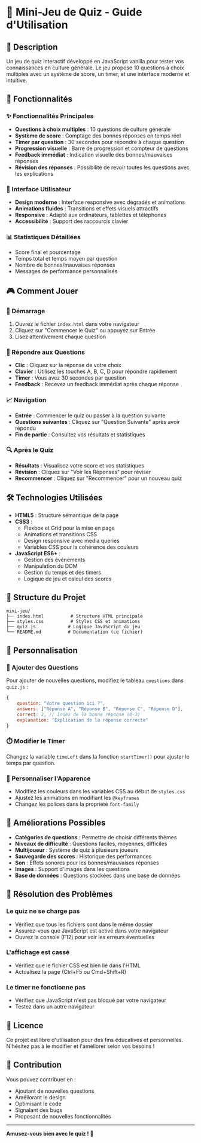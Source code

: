 # 🧠 Mini-Jeu de Quiz - Guide d'Utilisation

## 📖 Description

Un jeu de quiz interactif développé en JavaScript vanilla pour tester vos connaissances en culture générale. Le jeu propose 10 questions à choix multiples avec un système de score, un timer, et une interface moderne et intuitive.

## 🎯 Fonctionnalités

### ✨ Fonctionnalités Principales

- **Questions à choix multiples** : 10 questions de culture générale
- **Système de score** : Comptage des bonnes réponses en temps réel
- **Timer par question** : 30 secondes pour répondre à chaque question
- **Progression visuelle** : Barre de progression et compteur de questions
- **Feedback immédiat** : Indication visuelle des bonnes/mauvaises réponses
- **Révision des réponses** : Possibilité de revoir toutes les questions avec les explications

### 🎨 Interface Utilisateur

- **Design moderne** : Interface responsive avec dégradés et animations
- **Animations fluides** : Transitions et effets visuels attractifs
- **Responsive** : Adapté aux ordinateurs, tablettes et téléphones
- **Accessibilité** : Support des raccourcis clavier

### 📊 Statistiques Détaillées

- Score final et pourcentage
- Temps total et temps moyen par question
- Nombre de bonnes/mauvaises réponses
- Messages de performance personnalisés

## 🎮 Comment Jouer

### 🚀 Démarrage

1. Ouvrez le fichier `index.html` dans votre navigateur
2. Cliquez sur "Commencer le Quiz" ou appuyez sur Entrée
3. Lisez attentivement chaque question

### 🎯 Répondre aux Questions

- **Clic** : Cliquez sur la réponse de votre choix
- **Clavier** : Utilisez les touches A, B, C, D pour répondre rapidement
- **Timer** : Vous avez 30 secondes par question
- **Feedback** : Recevez un feedback immédiat après chaque réponse

### 📈 Navigation

- **Entrée** : Commencer le quiz ou passer à la question suivante
- **Questions suivantes** : Cliquez sur "Question Suivante" après avoir répondu
- **Fin de partie** : Consultez vos résultats et statistiques

### 🔍 Après le Quiz

- **Résultats** : Visualisez votre score et vos statistiques
- **Révision** : Cliquez sur "Voir les Réponses" pour réviser
- **Recommencer** : Cliquez sur "Recommencer" pour un nouveau quiz

## 🛠️ Technologies Utilisées

- **HTML5** : Structure sémantique de la page
- **CSS3** :
  - Flexbox et Grid pour la mise en page
  - Animations et transitions CSS
  - Design responsive avec media queries
  - Variables CSS pour la cohérence des couleurs
- **JavaScript ES6+** :
  - Gestion des événements
  - Manipulation du DOM
  - Gestion du temps et des timers
  - Logique de jeu et calcul des scores

## 📁 Structure du Projet

```
mini-jeu/
├── index.html          # Structure HTML principale
├── styles.css          # Styles CSS et animations
├── quiz.js            # Logique JavaScript du jeu
└── README.md          # Documentation (ce fichier)
```

## 🎨 Personnalisation

### 🔧 Ajouter des Questions

Pour ajouter de nouvelles questions, modifiez le tableau `questions` dans `quiz.js` :

```javascript
{
    question: "Votre question ici ?",
    answers: ["Réponse A", "Réponse B", "Réponse C", "Réponse D"],
    correct: 2, // Index de la bonne réponse (0-3)
    explanation: "Explication de la réponse correcte"
}
```

### ⏱️ Modifier le Timer

Changez la variable `timeLeft` dans la fonction `startTimer()` pour ajuster le temps par question.

### 🎨 Personnaliser l'Apparence

- Modifiez les couleurs dans les variables CSS au début de `styles.css`
- Ajustez les animations en modifiant les `@keyframes`
- Changez les polices dans la propriété `font-family`

## 🎯 Améliorations Possibles

- **Catégories de questions** : Permettre de choisir différents thèmes
- **Niveaux de difficulté** : Questions faciles, moyennes, difficiles
- **Multijoueur** : Système de quiz à plusieurs joueurs
- **Sauvegarde des scores** : Historique des performances
- **Son** : Effets sonores pour les bonnes/mauvaises réponses
- **Images** : Support d'images dans les questions
- **Base de données** : Questions stockées dans une base de données

## 🐛 Résolution des Problèmes

### Le quiz ne se charge pas

- Vérifiez que tous les fichiers sont dans le même dossier
- Assurez-vous que JavaScript est activé dans votre navigateur
- Ouvrez la console (F12) pour voir les erreurs éventuelles

### L'affichage est cassé

- Vérifiez que le fichier CSS est bien lié dans l'HTML
- Actualisez la page (Ctrl+F5 ou Cmd+Shift+R)

### Le timer ne fonctionne pas

- Vérifiez que JavaScript n'est pas bloqué par votre navigateur
- Testez dans un autre navigateur

## 📝 Licence

Ce projet est libre d'utilisation pour des fins éducatives et personnelles. N'hésitez pas à le modifier et l'améliorer selon vos besoins !

## 🤝 Contribution

Vous pouvez contribuer en :

- Ajoutant de nouvelles questions
- Améliorant le design
- Optimisant le code
- Signalant des bugs
- Proposant de nouvelles fonctionnalités

---

**Amusez-vous bien avec le quiz ! 🎉**
